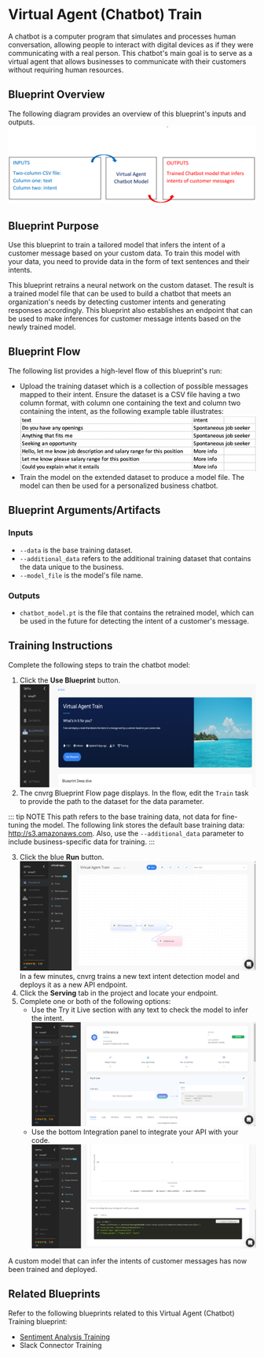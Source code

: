 # Virtual Agent (Chatbot) Train
A chatbot is a computer program that simulates and processes human conversation, allowing people to interact with digital devices as if they were communicating with a real person. This chatbot's main goal is to serve as a virtual agent that allows businesses to communicate with their customers without requiring human resources.

## Blueprint Overview
The following diagram provides an overview of this blueprint's inputs and outputs.
![Blueprint Overview](../images/Chatbot_Train_Overview.png)

## Blueprint Purpose
Use this blueprint to train a tailored model that infers the intent of a customer message based on your custom data. To train this model with your data, you need to provide data in the form of text sentences and their intents.

This blueprint retrains a neural network on the custom dataset. The result is a trained model file that can be used to build a chatbot that meets an organization's needs by detecting customer intents and generating responses accordingly. This blueprint also establishes an endpoint that can be used to make inferences for customer message intents based on the newly trained model.

## Blueprint Flow
The following list provides a high-level flow of this blueprint's run:
- Upload the training dataset which is a collection of possible messages mapped to their intent. Ensure the dataset is a CSV file having a two column format, with column one containing the text and column two containing the intent, as the following example table illustrates:
![Dataset Table](../images/Chatbot_Train_Dataset.png)
- Train the model on the extended dataset to produce a model file. The model can then be used for a personalized business chatbot.

## Blueprint Arguments/Artifacts
### Inputs
- `--data` is the base training dataset.
- `--additional_data` refers to the additional training dataset that contains the data unique to the business.
- `--model_file` is the model's file name.

### Outputs
- `chatbot_model.pt` is the file that contains the retrained model, which can be used in the future for detecting the intent of a customer's message.

## Training Instructions
Complete the following steps to train the chatbot model:
1. Click the **Use Blueprint** button.
![Use Blueprint](../images/Chatbot_Train_UseBlueprint.png)
2. The cnvrg Blueprint Flow page displays. In the flow, edit the `Train` task to provide the path to the dataset for the data parameter.

::: tip NOTE
This path refers to the base training data, not data for fine-tuning the model. The following link stores the default base training data: http://s3.amazonaws.com. Also, use the `--additional_data` parameter to include business-specific data for training.
:::

3. Click the blue **Run** button.
![Run](../images/Chatbot_Train_Run.png)
   In a few minutes, cnvrg trains a new text intent detection model and deploys it as a new API endpoint.
4. Click the **Serving** tab in the project and locate your endpoint.
5. Complete one or both of the following options:
   - Use the Try it Live section with any text to check the model to infer the intent.
![Try it Live](../images/Chatbot_Train_TryItLive.png)
   - Use the bottom Integration panel to integrate your API with your code.
![Integration Panel](../images/Chatbot_Train_IntegrationPanel.png)

A custom model that can infer the intents of customer messages has now been trained and deployed.

## Related Blueprints
Refer to the following blueprints related to this Virtual Agent (Chatbot) Training blueprint:
- [Sentiment Analysis Training](../Sentiment%20Analysis/train_blueprint_README.md)
- Slack Connector Training
